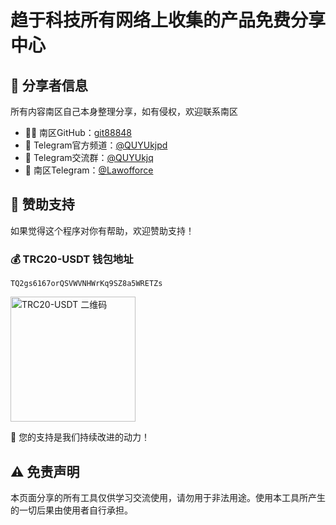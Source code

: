 # 趋于科技所有网络上收集的产品免费分享中心

## 📌 分享者信息
所有内容南区自己本身整理分享，如有侵权，欢迎联系南区
- 👨‍💻 南区GitHub：[git88848](https://github.com/git88848)
- 📢 Telegram官方频道：[@QUYUkjpd](https://t.me/QUYUkjpd)
- 👥 Telegram交流群：[@QUYUkjq](https://t.me/QUYUkjq)
- 🔗 南区Telegram：[@Lawofforce](https://t.me/Lawofforce)

## 💝 赞助支持
如果觉得这个程序对你有帮助，欢迎赞助支持！

### 💰 TRC20-USDT 钱包地址
```
TQ2gs6167orQSVWVNHWrKq9SZ8a5WRETZs
```

<img src="https://api.qrserver.com/v1/create-qr-code/?size=200x200&data=TQ2gs6167orQSVWVNHWrKq9SZ8a5WRETZs" alt="TRC20-USDT 二维码" width="200"/>

🙏 您的支持是我们持续改进的动力！

## ⚠️ 免责声明
本页面分享的所有工具仅供学习交流使用，请勿用于非法用途。使用本工具所产生的一切后果由使用者自行承担。
